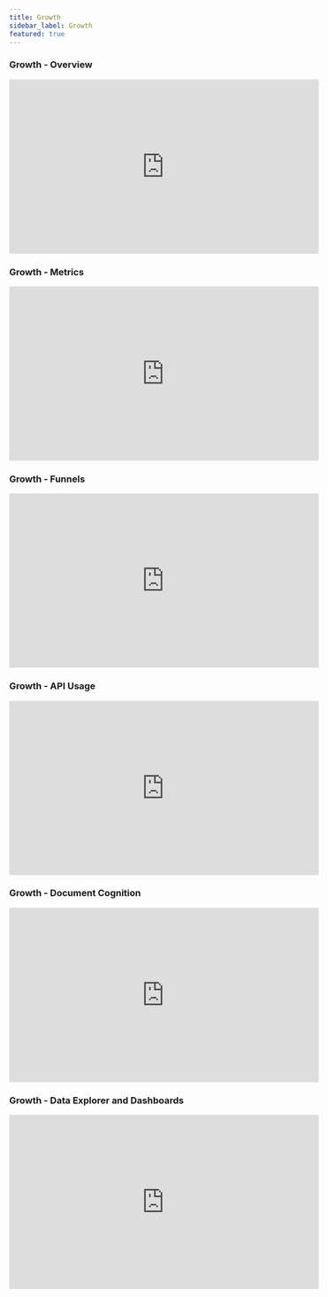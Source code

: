 ```yaml
---
title: Growth 
sidebar_label: Growth
featured: true
---
```


### Growth - Overview

<iframe width="560" height="315" src="https://www.youtube.com/embed/sIy3WZXfMqA" title="YouTube video player" frameborder="0" allow="autoplay; clipboard-write; picture-in-picture" allowfullscreen></iframe>

### Growth - Metrics

<iframe width="560" height="315" src="https://www.youtube.com/embed/YZYoJvgiN_w" title="YouTube video player" frameborder="0" allow="autoplay; clipboard-write; picture-in-picture" allowfullscreen></iframe>

### Growth - Funnels

<iframe width="560" height="315" src="https://www.youtube.com/embed/dTOBUClI06g" title="YouTube video player" frameborder="0" allow="autoplay; clipboard-write; picture-in-picture" allowfullscreen></iframe>

### Growth - API Usage

<iframe width="560" height="315" src="https://www.youtube.com/embed/hG6SVH2Sclg" title="YouTube video player" frameborder="0" allow="autoplay; clipboard-write; picture-in-picture" allowfullscreen></iframe>

### Growth - Document Cognition

<iframe width="560" height="315" src="https://www.youtube.com/embed/B7aytvCfvwc" title="YouTube video player" frameborder="0" allow="autoplay; clipboard-write; picture-in-picture" allowfullscreen></iframe>

### Growth - Data Explorer and Dashboards

<iframe width="560" height="315" src="https://www.youtube.com/embed/v0fMapU4_3M" title="YouTube video player" frameborder="0" allow="autoplay; clipboard-write; picture-in-picture" allowfullscreen></iframe>
